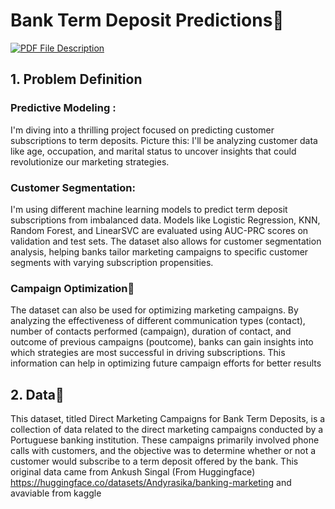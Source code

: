 # Bank Term Deposit Predictions📍


[![PDF File Description](image_url)](https://github.com/Thibsuda/Bank_Term_Deposit_Predictions/blob/main/Bank-deposit-term-BI-Dashboard.pdf)




## 1. Problem Definition

### Predictive Modeling :
 I'm diving into a thrilling project focused on predicting customer subscriptions to term deposits. Picture this: I'll be analyzing customer data like age, occupation, and marital status to uncover insights that could revolutionize our marketing strategies.



### Customer Segmentation:
I'm using different machine learning models to predict term deposit subscriptions from imbalanced data. Models like Logistic Regression, KNN, Random Forest, and LinearSVC are evaluated using AUC-PRC scores on validation and test sets. The dataset also allows for customer segmentation analysis, helping banks tailor marketing campaigns to specific customer segments with varying subscription propensities.

### Campaign Optimization📌
The dataset can also be used for optimizing marketing campaigns. By analyzing the effectiveness of different communication types (contact), number of contacts performed (campaign), duration of contact, and outcome of previous campaigns (poutcome), banks can gain insights into which strategies are most successful in driving subscriptions. This information can help in optimizing future campaign efforts for better results

## 2. Data📝


This dataset, titled Direct Marketing Campaigns for Bank Term Deposits, is a collection of data related to the direct marketing campaigns conducted by a Portuguese banking institution. These campaigns primarily involved phone calls with customers, and the objective was to determine whether or not a customer would subscribe to a term deposit offered by the bank.
This original data came from Ankush Singal (From Huggingface)
https://huggingface.co/datasets/Andyrasika/banking-marketing
and avaviable from kaggle

